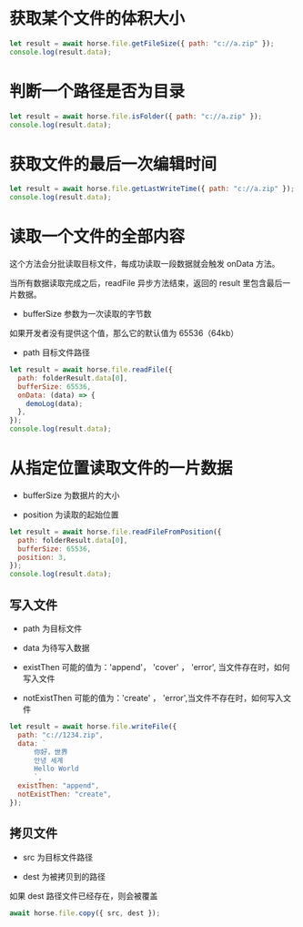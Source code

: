 # 获取某个文件的体积大小

```javascript
let result = await horse.file.getFileSize({ path: "c://a.zip" });
console.log(result.data);
```

# 判断一个路径是否为目录

```javascript
let result = await horse.file.isFolder({ path: "c://a.zip" });
console.log(result.data);
```

# 获取文件的最后一次编辑时间

```javascript
let result = await horse.file.getLastWriteTime({ path: "c://a.zip" });
console.log(result.data);
```

# 读取一个文件的全部内容

这个方法会分批读取目标文件，每成功读取一段数据就会触发 onData 方法。

当所有数据读取完成之后，readFile 异步方法结束，返回的 result 里包含最后一片数据。

- bufferSize 参数为一次读取的字节数

如果开发者没有提供这个值，那么它的默认值为 65536（64kb）

- path 目标文件路径

```javascript
let result = await horse.file.readFile({
  path: folderResult.data[0],
  bufferSize: 65536,
  onData: (data) => {
    demoLog(data);
  },
});
console.log(result.data);
```

# 从指定位置读取文件的一片数据

- bufferSize 为数据片的大小

- position 为读取的起始位置

```javascript
let result = await horse.file.readFileFromPosition({
  path: folderResult.data[0],
  bufferSize: 65536,
  position: 3,
});
console.log(result.data);
```

## 写入文件

- path 为目标文件

- data 为待写入数据

- existThen 可能的值为：'append'， 'cover' ， 'error', 当文件存在时，如何写入文件

- notExistThen 可能的值为：'create' ， 'error',当文件不存在时，如何写入文件

```javascript
let result = await horse.file.writeFile({
  path: "c://1234.zip",
  data: `
      你好，世界
      안녕 세계
      Hello World
      `,
  existThen: "append",
  notExistThen: "create",
});
```

## 拷贝文件

- src 为目标文件路径

- dest 为被拷贝到的路径

如果 dest 路径文件已经存在，则会被覆盖

```javascript
await horse.file.copy({ src, dest });
```
